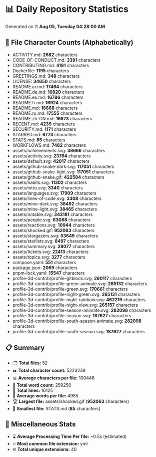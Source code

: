 # 📊 Daily Repository Statistics
Generated on ⏰ **Aug 05, Tuesday 04:28:00 AM**

## 📂 File Character Counts (Alphabetically)
- ACTIVITY.md: **2682** characters
- CODE_OF_CONDUCT.md: **3391** characters
- CONTRIBUTING.md: **4181** characters
- Dockerfile: **1195** characters
- GREETINGS.md: **348** characters
- LICENSE: **34650** characters
- README.ar.md: **17464** characters
- README.de.md: **16820** characters
- README.es.md: **16786** characters
- README.fr.md: **16924** characters
- README.md: **16668** characters
- README.ru.md: **17555** characters
- README.zh-CN.md: **16673** characters
- RECENT.md: **4239** characters
- SECURITY.md: **1171** characters
- STARRED.md: **9773** characters
- STATS.md: **85** characters
- WORKFLOWS.md: **7482** characters
- assets/achievements.svg: **38666** characters
- assets/activity.svg: **23764** characters
- assets/default.svg: **42017** characters
- assets/github-snake-dark.svg: **117051** characters
- assets/github-snake-light.svg: **117051** characters
- assets/github-snake.gif: **422584** characters
- assets/habits.svg: **11302** characters
- assets/intro.svg: **3340** characters
- assets/languages.svg: **17909** characters
- assets/lines-of-code.svg: **3308** characters
- assets/mine-dark.svg: **38492** characters
- assets/mine-light.svg: **38465** characters
- assets/notable.svg: **343181** characters
- assets/people.svg: **63068** characters
- assets/reactions.svg: **10944** characters
- assets/shocked.gif: **952063** characters
- assets/stargazers.svg: **53649** characters
- assets/starlists.svg: **8497** characters
- assets/summary.svg: **28077** characters
- assets/tickets.svg: **22413** characters
- assets/topics.svg: **3277** characters
- compose.yaml: **551** characters
- package.json: **2069** characters
- pnpm-lock.yaml: **15547** characters
- profile-3d-contrib/profile-gitblock.svg: **290117** characters
- profile-3d-contrib/profile-green-animate.svg: **265132** characters
- profile-3d-contrib/profile-green.svg: **170661** characters
- profile-3d-contrib/profile-night-green.svg: **265131** characters
- profile-3d-contrib/profile-night-rainbow.svg: **462219** characters
- profile-3d-contrib/profile-night-view.svg: **265157** characters
- profile-3d-contrib/profile-season-animate.svg: **282098** characters
- profile-3d-contrib/profile-season.svg: **187627** characters
- profile-3d-contrib/profile-south-season-animate.svg: **282098** characters
- profile-3d-contrib/profile-south-season.svg: **187627** characters

## 📋 Summary
- 🗂️ **Total files:** 52
- ✒️ **Total character count:** 5223239
- 📊 **Average characters per file:** 100446
- 📝 **Total word count:** 259250
- 🧾 **Total lines:** 16125
- 📐 **Average words per file:** 4985
- 🏆 **Largest file:** assets/shocked.gif (**952063** characters)
- 🥉 **Smallest file:** STATS.md (**85** characters)

## 🌟 Miscellaneous Stats
- ⌛ **Average Processing Time Per file:** ~0.5s (estimated)
- 🔥 **Most common file extension:** yml
- 🌐 **Total unique extensions:** 40
